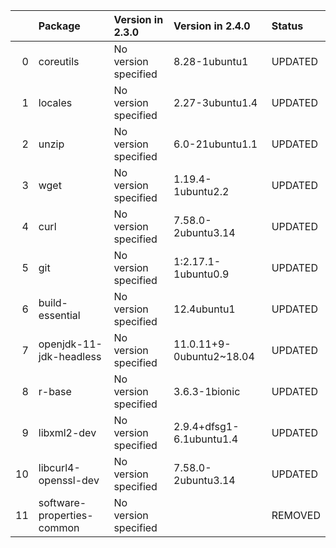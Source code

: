 <!-- markdown-link-check-disable -->

|    | Package                    | Version in 2.3.0     | Version in 2.4.0         | Status   |
|---:|:---------------------------|:---------------------|:-------------------------|:---------|
|  0 | coreutils                  | No version specified | 8.28-1ubuntu1            | UPDATED  |
|  1 | locales                    | No version specified | 2.27-3ubuntu1.4          | UPDATED  |
|  2 | unzip                      | No version specified | 6.0-21ubuntu1.1          | UPDATED  |
|  3 | wget                       | No version specified | 1.19.4-1ubuntu2.2        | UPDATED  |
|  4 | curl                       | No version specified | 7.58.0-2ubuntu3.14       | UPDATED  |
|  5 | git                        | No version specified | 1:2.17.1-1ubuntu0.9      | UPDATED  |
|  6 | build-essential            | No version specified | 12.4ubuntu1              | UPDATED  |
|  7 | openjdk-11-jdk-headless    | No version specified | 11.0.11+9-0ubuntu2~18.04 | UPDATED  |
|  8 | r-base                     | No version specified | 3.6.3-1bionic            | UPDATED  |
|  9 | libxml2-dev                | No version specified | 2.9.4+dfsg1-6.1ubuntu1.4 | UPDATED  |
| 10 | libcurl4-openssl-dev       | No version specified | 7.58.0-2ubuntu3.14       | UPDATED  |
| 11 | software-properties-common | No version specified |                          | REMOVED  |